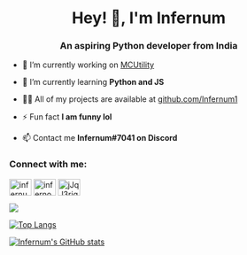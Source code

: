 <h1 align="center">Hey! 👋, I'm Infernum</h1>
<h3 align="center">An aspiring Python developer from India</h3>

- 🔭 I’m currently working on [MCUtility](github.com/Infernum1/MCUtility)

- 🌱 I’m currently learning **Python and JS**

- 👨‍💻 All of my projects are available at [github.com/Infernum1](github.com/Infernum1)

- ⚡ Fun fact **I am funny lol**

- 📫 Contact me **Infernum#7041 on Discord**

<h3 align="left">Connect with me:</h3>
<p align="left">
<a href="https://dev.to/infernum1" target="blank"><img align="center" src="https://raw.githubusercontent.com/rahuldkjain/github-profile-readme-generator/master/src/images/icons/Social/devto.svg" alt="infernum1" height="30" width="40" /></a>
<a href="https://instagram.com/infernomnom" target="blank"><img align="center" src="https://raw.githubusercontent.com/rahuldkjain/github-profile-readme-generator/master/src/images/icons/Social/instagram.svg" alt="infernomnom" height="30" width="40" /></a>
<a href="https://discord.gg/jJqJ3rjgqg" target="blank"><img align="center" src="https://raw.githubusercontent.com/rahuldkjain/github-profile-readme-generator/master/src/images/icons/Social/discord.svg" alt="jJqJ3rjgqg" height="30" width="40" /></a>
</p>

<a href="https://github.com/Infernum1/MCUtility">
  <img align="center" src="https://github-readme-stats.vercel.app/api/pin/?username=Infernum1&repo=MCUtility&theme=dracula" />
</a>

[![Top Langs](https://github-readme-stats.vercel.app/api/top-langs/?username=infernum1&theme=dracula&show_icons=True&hide_border=True&layout=compact&langs_count=6)](https://github.com/anuraghazra/github-readme-stats)

[![Infernum's GitHub stats](https://github-readme-stats.vercel.app/api?username=infernum1&theme=dracula&show_icons=True&hide_border=True&count_private=True)](https://github.com/anuraghazra/github-readme-stats)
